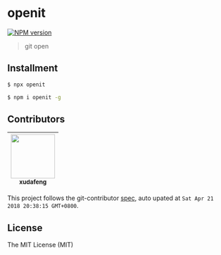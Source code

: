 # openit

[![NPM version][npm-image]][npm-url]

[npm-image]: https://img.shields.io/npm/v/openit.svg
[npm-url]: https://npmjs.org/package/openit

> git open

## Installment

```bash
$ npx openit
```

```bash
$ npm i openit -g
```

<!-- GITCONTRIBUTOR_START -->

## Contributors

|[<img src="https://avatars1.githubusercontent.com/u/1011681?v=4" width="100px;"/><br/><sub><b>xudafeng</b></sub>](https://github.com/xudafeng)<br/>
| :---: |


This project follows the git-contributor [spec](https://github.com/xudafeng/git-contributor), auto upated at `Sat Apr 21 2018 20:38:15 GMT+0800`.

<!-- GITCONTRIBUTOR_END -->

## License

The MIT License (MIT)
